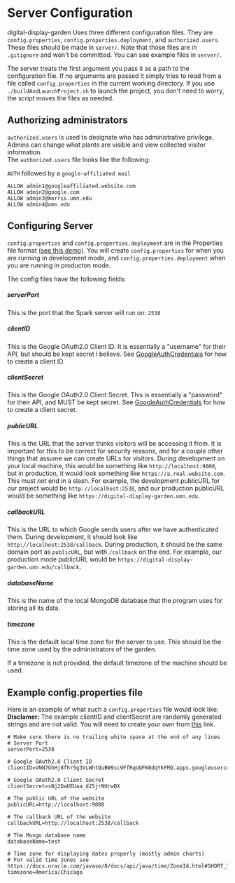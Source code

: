 # Server Configuration

digital-display-garden Uses three different configuration files. They are `config.properties`, `config.properties.deployment`, and `authorized.users`.
These files should be made in `server/`. Note that those files are
in `.gitignore` and won't be committed. You can see example files in `server/`.

The server treats the first argument you pass it as a path to the configuration
file. If no arguments are passed it simply tries to read from a file called
`config.properties` in the current working directory. If you use `./buildAndLaunchProject.sh` to launch the project, you don't need to worry, the script moves the files as needed.

## Authorizing administrators
`authorized.users` is used to designate who has administrative privilege.
Admins can change what plants are visible and view collected visitor information.  
The `authorized.users` file looks like the following:

`AUTH` followed by a `google-affiliated mail`

```
ALLOW admin1@googleaffiliated.website.com
ALLOW admin2@google.com
ALLOW admin3@morris.umn.edu
ALLOW admin4@umn.edu
```
## Configuring Server

`config.properties` and `config.properties.deployment` are in the Properties file format
[(see this demo)](https://www.mkyong.com/java/java-properties-file-examples/). You will create `config.properties` for when you are running in development mode, and `config.properties.deployment` when you are running in producton mode.

The config files have the following fields:
##### serverPort

This is the port that the Spark server will run on: `2538`

##### clientID

This is the Google OAuth2.0 Client ID. It is essentially
a "username" for their API, but should be kept secret I believe.
See [GoogleAuthCredentials](./GoogleAuthCredentials.md) for how to
create a client ID.

##### clientSecret

This is the Google OAuth2.0 Client Secret. This is essentially
a "password" for their API, and MUST be kept secret.
See [GoogleAuthCredentials](./GoogleAuthCredentials.md) for how to
create a client secret.

##### publicURL

This is the URL that the server thinks visitors will be accessing
it from. It is important for this to be correct for security reasons,
and for a couple other things that assume we can create URLs for
visitors. During development on your local machine, this would be
something like `http://localhost:9000`, but in production, it would
look something like `https://a.real.website.com`. This must _not_
end in a slash. For example, the development publicURL for our project would be `http://localhost:2538`, and our production publicURL would be something like `https://digital-display-garden.umn.edu`.

##### callbackURL

This is the URL to which Google sends users after we have authenticated
them. During development, it should look like `http://localhost:2538/callback`.
During production, it should be the same domain port as `publicURL`, but
with `/callback` on the end. For example, our production mode publicURL would be `https://digital-display-garden.umn.edu/callback`.

##### databaseName

This is the name of the local MongoDB database that the program uses for
storing all its data.

##### timezone

This is the default local time zone for the server to use. This should be the time zone used by the administrators of the garden.

If a timezone is not provided, the default timezone of the machine should be used.

## Example config.properties file

Here is an example of what such a `config.properties` file would look like:  
**Disclamer:** The example clientID and clientSecret are randomly generated strings and are not valid. You will need to create your own from [this](./GoogleAuthCredentials.md) link.
```
# Make sure there is no trailing white space at the end of any lines
# Server Port
serverPort=2538

# Google OAuth2.0 Client ID
clientID=VNN7GhHj8fhr5g3VLWhtQuBW9sc9FfRqUQFW8dqYkFMQ.apps.googleusercontent.com

# Google OAuth2.0 Client Secret
clientSecret=sNj2DaUEUaa_d25jrNUrwBX

# The public URL of the website
publicURL=http://localhost:9000

# The callback URL of the website
callbackURL=http://localhost:2538/callback

# The Mongo database name
databaseName=test

# Time zone for displaying dates properly (mostly admin charts)
# For valid time zones see https://docs.oracle.com/javase/8/docs/api/java/time/ZoneId.html#SHORT_IDS
timezone=America/Chicago
```
